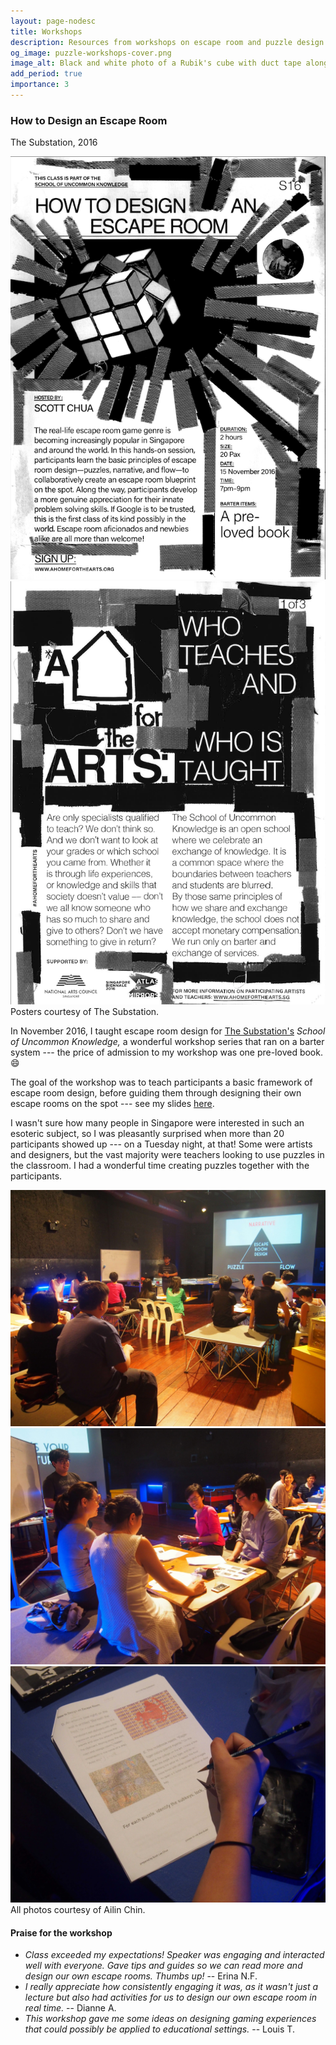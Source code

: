 ```yaml
---
layout: page-nodesc
title: Workshops
description: Resources from workshops on escape room and puzzle design
og_image: puzzle-workshops-cover.png
image_alt: Black and white photo of a Rubik's cube with duct tape along the edges.
add_period: true
importance: 3
---
```


### How to Design an Escape Room
The Substation, 2016

<div class="row">
    <div class="col-sm mt-3 mt-md-0">
        <img class="img-fluid rounded z-depth-1" src="/assets/img/escape-room-workshop-page-1.png" alt="Poster advertising How to Design an Escape Room. This class is part of the School of Uncommon Knowledge."/>
    </div>
    <div class="col-sm mt-3 mt-md-0">
        <img class="img-fluid rounded z-depth-1" src="/assets/img/escape-room-workshop-page-2.png" alt="Poster advertising 'A Home for the Arts: Who teaches and who is taught?'"/>
    </div>
</div>
<div class="caption">
Posters courtesy of The Substation.
</div>

In November 2016, I taught escape room design for [The Substation's](https://www.substation.org/) *School of Uncommon Knowledge,* a wonderful workshop series that ran on a barter system --- the price of admission to my workshop was one pre-loved book. :smile:

The goal of the workshop was to teach participants a basic framework of escape room design, before guiding them through designing their own escape rooms on the spot --- see my slides [here](/assets/pdf/how_to_design_an_escape_room_scottleechua.pdf).

I wasn't sure how many people in Singapore were interested in such an esoteric subject, so I was pleasantly surprised when more than 20 participants showed up --- on a Tuesday night, at that! Some were artists and designers, but the vast majority were teachers looking to use puzzles in the classroom. I had a wonderful time creating puzzles together with the participants.

<div class="row">
    <div class="col-sm mt-3 mt-md-0">
        <img class="img-fluid rounded z-depth-1" src="/assets/img/escape-room-workshop-1.jpg" alt="Photograph of a training venue with around ten trainees seated and one trainer who is standing. There are workshop materials such as a whiteboard and projector screen. On the projector screen is a triangular diagram labeled, escape room design, narrative, puzzle, flow."/>
    </div>
    <div class="col-sm mt-3 mt-md-0">
        <img class="img-fluid rounded z-depth-1" src="/assets/img/escape-room-workshop-2.jpg" alt="Participants at a table during a workshop."/>
    </div>
    <div class="col-sm mt-3 mt-md-0">
        <img class="img-fluid rounded z-depth-1" src="/assets/img/escape-room-workshop-3.jpg" alt="Closeup of a hand writing on an escape room worksheet."/>
</div>
</div>
<div class="caption">
All photos courtesy of Ailin Chin.
</div>


#### Praise for the workshop
-  *Class exceeded my expectations! Speaker was engaging and interacted well with everyone. Gave tips and guides so we can read more and design our own escape rooms. Thumbs up!* -- Erina N.F.
- *I really appreciate how consistently engaging it was, as it wasn't just a lecture but also had activities for us to design our own escape room in real time.* -- Dianne A.
- *This workshop gave me some ideas on designing gaming experiences that could possibly be applied to educational settings.* -- Louis T.